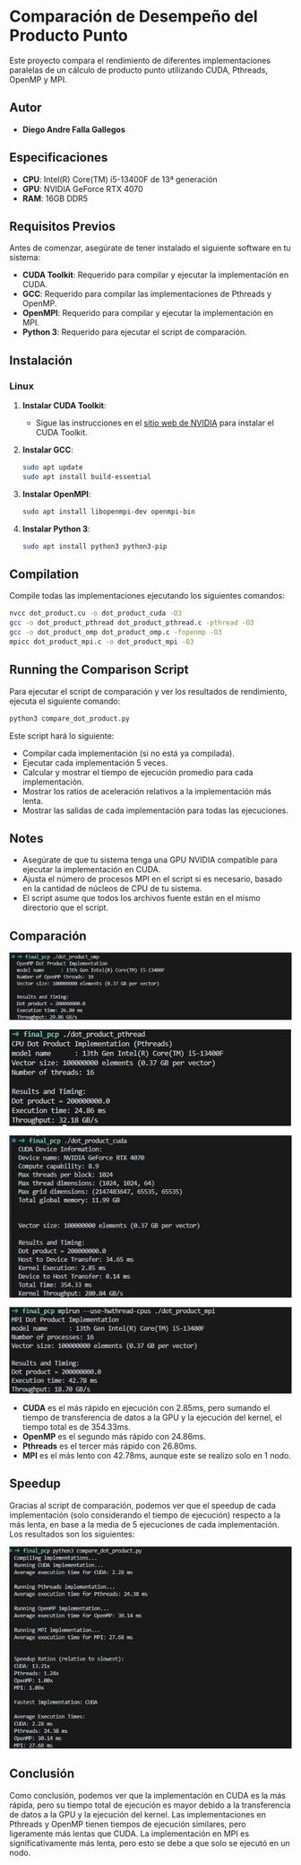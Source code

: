 # Comparación de Desempeño del Producto Punto

Este proyecto compara el rendimiento de diferentes implementaciones paralelas de un cálculo de producto punto utilizando CUDA, Pthreads, OpenMP y MPI.

## Autor

- **Diego Andre Falla Gallegos**

## Especificaciones

- **CPU**: Intel(R) Core(TM) i5-13400F de 13ª generación
- **GPU**: NVIDIA GeForce RTX 4070
- **RAM**: 16GB DDR5

## Requisitos Previos

Antes de comenzar, asegúrate de tener instalado el siguiente software en tu sistema:

- **CUDA Toolkit**: Requerido para compilar y ejecutar la implementación en CUDA.
- **GCC**: Requerido para compilar las implementaciones de Pthreads y OpenMP.
- **OpenMPI**: Requerido para compilar y ejecutar la implementación en MPI.
- **Python 3**: Requerido para ejecutar el script de comparación.

## Instalación

### Linux

1. **Instalar CUDA Toolkit**:
   - Sigue las instrucciones en el [sitio web de NVIDIA](https://developer.nvidia.com/cuda-downloads) para instalar el CUDA Toolkit.

2. **Instalar GCC**:
   ```bash
   sudo apt update
   sudo apt install build-essential
   ```

3. **Instalar OpenMPI**:
   ```bash
   sudo apt install libopenmpi-dev openmpi-bin
   ```

4. **Instalar Python 3**:
   ```bash
   sudo apt install python3 python3-pip
   ```

## Compilation

Compile todas las implementaciones ejecutando los siguientes comandos:
```bash
nvcc dot_product.cu -o dot_product_cuda -O3
gcc -o dot_product_pthread dot_product_pthread.c -pthread -O3
gcc -o dot_product_omp dot_product_omp.c -fopenmp -O3
mpicc dot_product_mpi.c -o dot_product_mpi -O3
```

## Running the Comparison Script

Para ejecutar el script de comparación y ver los resultados de rendimiento, ejecuta el siguiente comando:

```bash
python3 compare_dot_product.py
```

Este script hará lo siguiente:
- Compilar cada implementación (si no está ya compilada).
- Ejecutar cada implementación 5 veces.
- Calcular y mostrar el tiempo de ejecución promedio para cada implementación.
- Mostrar los ratios de aceleración relativos a la implementación más lenta.
- Mostrar las salidas de cada implementación para todas las ejecuciones.

## Notes

- Asegúrate de que tu sistema tenga una GPU NVIDIA compatible para ejecutar la implementación en CUDA.
- Ajusta el número de procesos MPI en el script si es necesario, basado en la cantidad de núcleos de CPU de tu sistema.
- El script asume que todos los archivos fuente están en el mismo directorio que el script.

## Comparación

![OpenMP](./omp.png)

![Pthreads](./pthread.png)

![CUDA](./cuda.png)

![MPI](./mpi.png)

- **CUDA** es el más rápido en ejecución con 2.85ms, pero sumando el tiempo de transferencia de datos a la GPU y la ejecución del kernel, el tiempo total es de 354.33ms.
- **OpenMP** es el segundo más rápido con 24.86ms.
- **Pthreads** es el tercer más rápido con 26.80ms.
- **MPI** es el más lento con 42.78ms, aunque este se realizo solo en 1 nodo.

## Speedup

Gracias al script de comparación, podemos ver que el speedup de cada implementación (solo considerando el tiempo de ejecución) respecto a la más lenta, en base a la media de 5 ejecuciones de cada implementación. Los resultados son los siguientes:

![Speedup](./speedup.png)

## Conclusión

Como conclusión, podemos ver que la implementación en CUDA es la más rápida, pero su tiempo total de ejecución es mayor debido a la transferencia de datos a la GPU y la ejecución del kernel. Las implementaciones en Pthreads y OpenMP tienen tiempos de ejecución similares, pero ligeramente más lentas que CUDA. La implementación en MPI es significativamente más lenta, pero esto se debe a que solo se ejecutó en un nodo.
